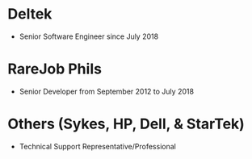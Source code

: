 
# Deltek

- Senior Software Engineer since July 2018

# RareJob Phils

- Senior Developer from September 2012 to July 2018

# Others (Sykes, HP, Dell, & StarTek)

- Technical Support Representative/Professional
